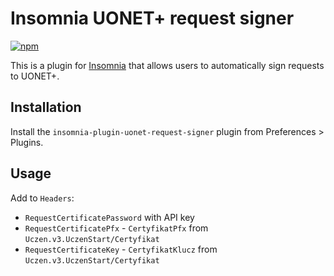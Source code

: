 # Insomnia UONET+ request signer

[![npm](https://img.shields.io/npm/v/@wulkanowy/insomnia-plugin-uonet-request-signer.svg?style=flat-square)](https://www.npmjs.com/package/@wulkanowy/insomnia-plugin-uonet-request-signer)

This is a plugin for [Insomnia](https://insomnia.rest) that allows users to automatically sign requests to UONET+.

## Installation

Install the `insomnia-plugin-uonet-request-signer` plugin from Preferences > Plugins.

## Usage

Add to `Headers`:
- `RequestCertificatePassword` with API key
- `RequestCertificatePfx` - `CertyfikatPfx` from `Uczen.v3.UczenStart/Certyfikat`
- `RequestCertificateKey` - `CertyfikatKlucz` from `Uczen.v3.UczenStart/Certyfikat`
